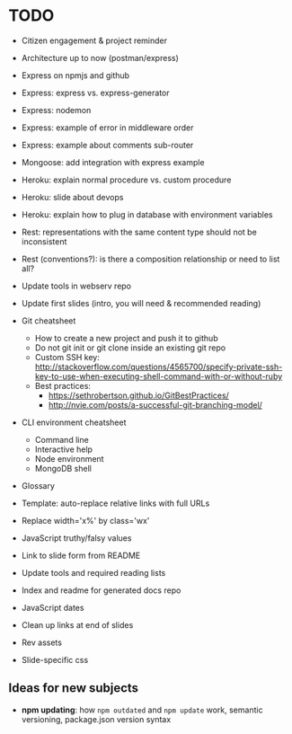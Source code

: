 # TODO

* Citizen engagement & project reminder
* Architecture up to now (postman/express)
* Express on npmjs and github

* Express: express vs. express-generator
* Express: nodemon
* Express: example of error in middleware order
* Express: example about comments sub-router
* Mongoose: add integration with express example
* Heroku: explain normal procedure vs. custom procedure
* Heroku: slide about devops
* Heroku: explain how to plug in database with environment variables
* Rest: representations with the same content type should not be inconsistent
* Rest (conventions?): is there a composition relationship or need to list all?
* Update tools in webserv repo
* Update first slides (intro, you will need & recommended reading)
* Git cheatsheet
  * How to create a new project and push it to github
  * Do not git init or git clone inside an existing git repo
  * Custom SSH key: http://stackoverflow.com/questions/4565700/specify-private-ssh-key-to-use-when-executing-shell-command-with-or-without-ruby
  * Best practices:
    * https://sethrobertson.github.io/GitBestPractices/
    * http://nvie.com/posts/a-successful-git-branching-model/
* CLI environment cheatsheet
  * Command line
  * Interactive help
  * Node environment
  * MongoDB shell
* Glossary
* Template: auto-replace relative links with full URLs

* Replace width='x%' by class='wx'
* JavaScript truthy/falsy values
* Link to slide form from README
* Update tools and required reading lists
* Index and readme for generated docs repo
* JavaScript dates
* Clean up links at end of slides

* Rev assets
* Slide-specific css

## Ideas for new subjects

* **npm updating**: how `npm outdated` and `npm update` work, semantic versioning, package.json version syntax
